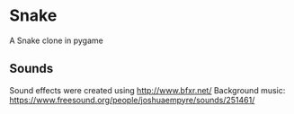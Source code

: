 # Snake
A Snake clone in pygame

## Sounds
Sound effects were created using http://www.bfxr.net/
Background music: https://www.freesound.org/people/joshuaempyre/sounds/251461/
